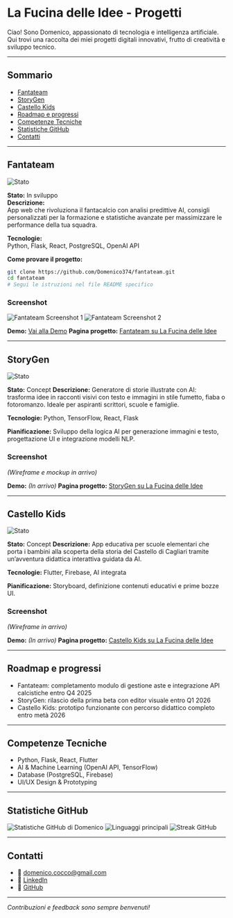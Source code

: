 # La Fucina delle Idee - Progetti

Ciao! Sono Domenico, appassionato di tecnologia e intelligenza artificiale. Qui trovi una raccolta dei miei progetti digitali innovativi, frutto di creatività e sviluppo tecnico.

---

## Sommario
- [Fantateam](#fantateam)
- [StoryGen](#storygen)
- [Castello Kids](#castello-kids)
- [Roadmap e progressi](#roadmap-e-progressi)
- [Competenze Tecniche](#competenze-tecniche)
- [Statistiche GitHub](#statistiche-github)
- [Contatti](#contatti)

---

## Fantateam

![Stato](https://img.shields.io/badge/Stato-In%20Sviluppo-yellow)

**Stato:** In sviluppo  
**Descrizione:**  
App web che rivoluziona il fantacalcio con analisi predittive AI, consigli personalizzati per la formazione e statistiche avanzate per massimizzare le performance della tua squadra.

**Tecnologie:**  
Python, Flask, React, PostgreSQL, OpenAI API

**Come provare il progetto:**  
```bash
git clone https://github.com/Domenico374/fantateam.git
cd fantateam
# Segui le istruzioni nel file README specifico
````

### Screenshot

![Fantateam Screenshot 1](./img/screenshot_registrazione_fantateam.png)
![Fantateam Screenshot 2](./img/screenshot_creazione_rosa_fantateam.png)

**Demo:** [Vai alla Demo](https://domenico374.github.io/fantateam)
**Pagina progetto:** [Fantateam su La Fucina delle Idee](https://domenico374.github.io/progetti.html#fantateam)

---

## StoryGen

![Stato](https://img.shields.io/badge/Stato-Concetto-blue)

**Stato:** Concept
**Descrizione:**
Generatore di storie illustrate con AI: trasforma idee in racconti visivi con testo e immagini in stile fumetto, fiaba o fotoromanzo. Ideale per aspiranti scrittori, scuole e famiglie.

**Tecnologie:**
Python, TensorFlow, React, Flask

**Pianificazione:**
Sviluppo della logica AI per generazione immagini e testo, progettazione UI e integrazione modelli NLP.

### Screenshot

*(Wireframe e mockup in arrivo)*

**Demo:** *(In arrivo)*
**Pagina progetto:** [StoryGen su La Fucina delle Idee](https://domenico374.github.io/progetti.html#storygen)

---

## Castello Kids

![Stato](https://img.shields.io/badge/Stato-Concetto-orange)

**Stato:** Concept
**Descrizione:**
App educativa per scuole elementari che porta i bambini alla scoperta della storia del Castello di Cagliari tramite un’avventura didattica interattiva guidata da AI.

**Tecnologie:**
Flutter, Firebase, AI integrata

**Pianificazione:**
Storyboard, definizione contenuti educativi e prime bozze UI.

### Screenshot

*(Wireframe in arrivo)*

**Demo:** *(In arrivo)*
**Pagina progetto:** [Castello Kids su La Fucina delle Idee](https://domenico374.github.io/progetti.html#castello_kids)

---

## Roadmap e progressi

* Fantateam: completamento modulo di gestione aste e integrazione API calcistiche entro Q4 2025
* StoryGen: rilascio della prima beta con editor visuale entro Q1 2026
* Castello Kids: prototipo funzionante con percorso didattico completo entro metà 2026

---

## Competenze Tecniche

* Python, Flask, React, Flutter
* AI & Machine Learning (OpenAI API, TensorFlow)
* Database (PostgreSQL, Firebase)
* UI/UX Design & Prototyping

---

## Statistiche GitHub

![Statistiche GitHub di Domenico](https://github-readme-stats.vercel.app/api?username=Domenico374\&show_icons=true\&theme=radical)
![Linguaggi principali](https://github-readme-stats.vercel.app/api/top-langs/?username=Domenico374\&layout=compact\&theme=radical)
![Streak GitHub](https://github-readme-streak-stats.herokuapp.com/?user=Domenico374\&theme=radical)

---

## Contatti

* 📧 [domenico.cocco@gmail.com](mailto:domenico.cocco@gmail.com)
* 🔗 [LinkedIn](https://www.linkedin.com/in/domenico-cocco-577aab83)
* 🐙 [GitHub](https://github.com/Domenico374)

---

*Contribuzioni e feedback sono sempre benvenuti!*

```


```

